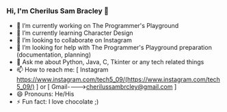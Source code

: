 ### Hi, I'm Cherilus Sam Bracley 👋



- 🔭 I’m currently working on The Programmer's Playground
- 🌱 I’m currently learning Character Design
- 👯 I’m looking to collaborate on Instagram
- 🤔 I’m looking for help with The Programmer's Playground preparation (documentation, planning)
- 💬 Ask me about Python, Java, C, Tkinter or any tech related things
- 📫 How to reach me: [ Instagram https://www.instagram.com/tech5_09/(https://www.instagram.com/tech5_09/) ] or [ Gmail---->cherilussambrcley@gmail.com ]
- 😄 Pronouns: He/His
- ⚡ Fun fact: I love chocolate ;)
